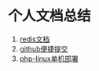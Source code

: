 个人文档总结
================================================

1. [redis文档](redis/redis.md)
1. [github便捷提交](subgithub/subgithub.md)
2. [php-linux单机部署](phpsystem/linux-install.md)


